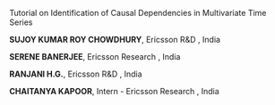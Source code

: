 Tutorial on Identification of Causal Dependencies in Multivariate Time Series

**SUJOY KUMAR ROY CHOWDHURY**, Ericsson R&D , India

**SERENE BANERJEE**, Ericsson Research , India

**RANJANI H.G.**, Ericsson R&D , India

**CHAITANYA KAPOOR**, Intern - Ericsson Research , India

